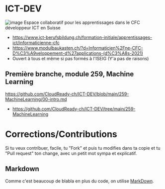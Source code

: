 # ICT-DEV
![image](https://user-images.githubusercontent.com/7036634/228748345-b6fb302c-7aef-48a9-8782-1a0506eb5c3b.png)
Espace collaboratif pour les apprentissages dans le CFC développeur ICT en Suisse
* https://www.ict-berufsbildung.ch/formation-initiale/apprentissages-ict/informaticienne-cfc
* https://www.modulbaukasten.ch/?d=Informaticien%2Fne-CFC-D%C3%A9veloppement-d%27applications-(d%C3%A8s-2021)
* Ouvert à tous et même si pas formés à l'ISEIG (Y'a pas de raisons)

## Première branche, module 259, Machine Learning
https://github.com/CloudReady-ch/ICT-DEV/blob/main/259-MachineLearning/00-intro.md
* https://github.com/CloudReady-ch/ICT-DEV/tree/main/259-MachineLearning

# Corrections/Contributions
Si tu veux contribuer, facile, tu "Fork" et puis tu modifies dans ta copie et tu "Pull request" ton change, avec un petit mot sympa et explicatif.

## Markdown
Comme c'est beaucoup de blabla en plus du code, on utilise [MarkDown](https://docs.github.com/fr/get-started/writing-on-github/getting-started-with-writing-and-formatting-on-github/basic-writing-and-formatting-syntax).
